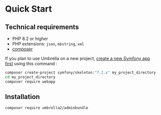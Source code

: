 # Quick Start

## Technical requirements
- PHP 8.2 or higher
- PHP extensions: `json`, `mbstring`, `xml`
- [composer](https://getcomposer.org/)

If you plan to use Umbrella on a new project, [create a new Symfony app first](https://symfony.com/doc/current/setup.html#creating-symfony-applications) using this command : 

```bash
composer create-project symfony/skeleton:"7.2.x" my_project_directory
cd my_project_directory
composer require webapp
```

## Installation
```bash
composer require umbrella2/adminbundle
```